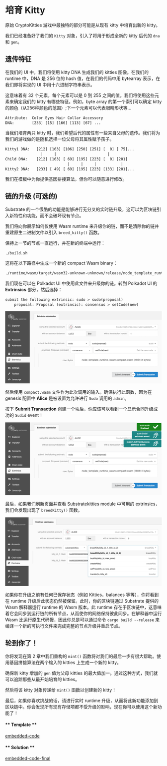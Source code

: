 # 培育 Kitty

原始 CryptoKitties 游戏中最独特的部分可能是从现有 kitty 中培育出新的 kitty。

我们已经准备好了我们的 `Kitty` 对象，引入了将用于形成全新的 kitty 后代的 `dna` 和 `gen`。

## 遗传特征

在我们的 UI 中，我们将使用 kitty DNA 生成我们的 kitties 图像。在我们的 runtime 中，DNA 是 256 位的 hash 值，在我们的代码中用 bytearray 表示，在我们即将实现的 UI 中用十六进制字符串表示。

这意味着有 32 个元素，每个元素可以是 0 到 255 之间的值。我们将使用这些元素来确定我们的 kitty 有哪些特征。例如，byte array 的第一个索引可以确定 kitty 的颜色（从256种颜色的范围）;下一个元素可以代表眼睛形状等...

```
Attribute:  Color Eyes Hair Collar Accessory
DNA:        [233] [15] [166] [113] [67] ...
```

当我们培育两只 kitty 时，我们希望后代的属性有一些来自父母的遗传。我们将为我们的游戏做的是随机选择一位父母将其属性赋予孩子。

```
Kitty1 DNA:   [212] [163] [106] [250] [251] [  0] [ 75]...
                |     |                       |
Child DNA:    [212] [163] [ 69] [195] [223] [  0] [201]
                            |     |     |           |
Kitty2 DNA:   [233] [ 49] [ 69] [195] [223] [133] [201]...
```

我们在模板中为你提供基因拼接算法，但你可以随意进行修改。

## 链的升级 (可选的)

Substrate 的一个很酷的功能是能够进行无分叉的实时链升级，这可以为区块链引入新特性和功能，而不会破坏现有节点。

我们将向你展示如何仅使用 Wasm runtime 来升级你的链，而不是清除你的链并重建原生二进制文件以引入 `breed_kitty()` 函数。

保持上一节的节点一直运行，并在新的终端中运行：

```bash
./build.sh
```

这将在以下路径中生成一个新的 compact Wasm binary：

```bash
./runtime/wasm/target/wasm32-unknown-unknown/release/node_template_runtime_wasm.compact.wasm
```

我们现在可以在 Polkadot UI 中使用此文件来升级你的链。转到 Polkadot UI 的 **Extrinsics** 部分，然后选择：

```
submit the following extrinsic: sudo > sudo(proposal)
    proposal: Proposal (extrinsic): consensus > setCode(new)
```

![Image of the runtime extrinsic](../../3/assets/runtime-upgrade-extrinsic.png)

然后使用 `compact.wasm` 文件作为此次调用的输入。确保执行此函数，因为在 genesis 配置中 **Alice** 是被设置为允许进行 `Sudo` 调用的 `admin`。

按下 **Submit Transaction** 创建一个块后，你应该可以看到一个显示合同升级成功的 `Sudid` event！

![Image of the Sudid event](../../3/assets/sudid-event.png)

最后，如果我们刷新页面并查看 Substratekitties module 中可用的 extrinsics，我们会发现出现了 `breedKitty()` 函数。

![Image of the breed kitty function](../../3/assets/breed-kitty-function.png)

如果你在升级之前有任何已保存状态（例如 Kitties，balances 等等），你将看到在 runtime 升级后此状态仍然被保留。此时，你的区块链通过 Substrate 提供的 Wasm 解释器运行 runtime 的 Wasm 版本。此 runtime 存在于区块链中，这意味着它会同步到运行链的所有节点，从而使你的网络保持彼此同步。在解释器中运行 Wasm 比运行原生代码慢，因此你总是可以通过命令 `cargo build --release` 来编译一个新的可执行文件来完成完整的节点升级并重启节点。

## 轮到你了！

你将发现在第 2 章中我们重构的 `mint()` 函数将对我们的最后一步有很大帮助。使用基因拼接算法在两个输入的 kitties 上生成一个新的 kitty。

确保新 kitty 增加的 `gen` 值为父母 kitties 的最大值加一。通过这种方式，我们就可以追踪那些从最开始培育的 kitties。

然后将该 kitty 对象传递给 `mint()` 函数以创建新的 kitty！

最后，如果你喜欢挑战的话，请进行实时 runtime 升级，从而将此新功能添加到区块链中。你会发现所有现有存储项都不受升级的影响，现在你可以使用这个新功能了！

<!-- tabs:start -->

#### ** Template **

[embedded-code](../../3/assets/3.4-template.rs ':include :type=code embed-template')

#### ** Solution **

[embedded-code-final](../../3/assets/3.4-finished-code.rs ':include :type=code embed-final')

<!-- tabs:end -->
